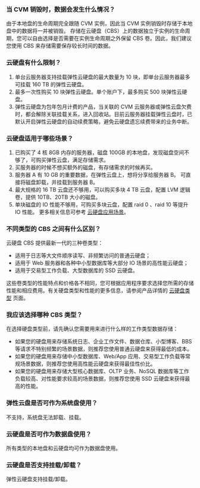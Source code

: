 ### 当 CVM 销毁时，数据会发生什么情况？

由于本地盘的生命周期完全跟随 CVM 实例，因此当 CVM 实例销毁时存储于本地盘中的数据将一并被销毁。
存储在云硬盘（CBS）上的数据独立于实例的生命周期，您可以自由选择是否需要在实例生命周期之外保留 CBS 卷。因此，我们建议您使用 CBS 来存储需要保存较长时间的数据。

### 云硬盘有什么限制？

1. 单台云服务器支持挂载弹性云硬盘的最大数量为 10 块，即单台云服务器最多可挂载 160 TB 的弹性云硬盘。
2. 最多一次性购买 10 块弹性云硬盘。单个账户下，最多购买 500 块弹性云硬盘。
3. 弹性云硬盘为包年包月计费的产品，当关联的 CVM 云服务器或弹性云盘欠费时，都会解除关联挂载关系，进入回收站。目前云服务器挂载弹性云盘时，已默认开启弹性云硬盘的自动续费策略，避免云硬盘遗忘续费带来的业务中断。

### 云硬盘适用于哪些场景？

1. 已购买了 4 核 8GB 内存的服务器，磁盘 100GB 的本地盘，发现磁盘空间不够了，可购买弹性云盘，满足存储需求。
2. 买服务器的时候不想买额外的磁盘，有存储需求的时候再买。
3. 服务器 A 有 10 GB 的重要数据，在弹性云盘上，想将分享给服务器 B。 可直接将磁盘卸载，并挂载到服务器 B。
4. 最大规格的 16 TB 云盘还不够用，可以购买多块 4 TB 云盘，配置 LVM 逻辑卷，提供 10TB、20TB 大小的磁盘。
5. 单块磁盘的 IO 性能不够用，可购买多块云盘，配置 raid 0 、raid 10 等提升 IO 性能。
更多相关信息可参考 [云硬盘应用场景](https://cloud.tencent.com/document/product/362/3065)。

### 不同类型的 CBS 之间有什么区别？

云硬盘 CBS 提供最新一代的三种卷类型：
- 适用于日志等大文件顺序读写、非频繁访问的普通云硬盘；
- 适用于 Web 服务器和各种中小型数据库等大部分 IO 场景的高性能云硬盘；
- 适用于交易型工作负载、大型数据库的 SSD 云硬盘。

这些卷类型的性能特点和价格各不相同，您可根据应用程序要求选择您所需的存储性能和相应费用。有关硬盘类型和性能的更多信息，请参阅产品详情的 [云硬盘类型](https://cloud.tencent.com/product/cbs/types) 页面。

### 我应该选择哪种 CBS 类型？

在选择硬盘类型前，请先确认您需要用来进行什么样的工作类型数据存储：

- 如果您的硬盘用来存储系统日志、企业工作文件、数据仓库、小型博客、BBS 等请求不特别频繁的场景数据，则推荐您使用普通云硬盘来获得最低的成本。
- 如果您的硬盘用来存储中小型数据库、Web/App 应用、交易型工作负载等常规场景数据，则推荐您使用高性能云硬盘来获得最佳性价比。
- 如果您的硬盘用来存储大型核心数据库、OLTP 业务、NoSQL 数据库等工作负载较高、对性能要求较高的场景数据，则推荐您使用 SSD 云硬盘来获得最高的性能。

### 弹性云盘是否可作为系统盘使用？

不支持，系统盘无法卸载、挂载。

### 云硬盘是否可作为数据盘使用？

所有类型的本地盘和云硬盘均可作为数据盘使用。

### 云硬盘是否支持挂载/卸载？

弹性云硬盘支持挂载/卸载。





